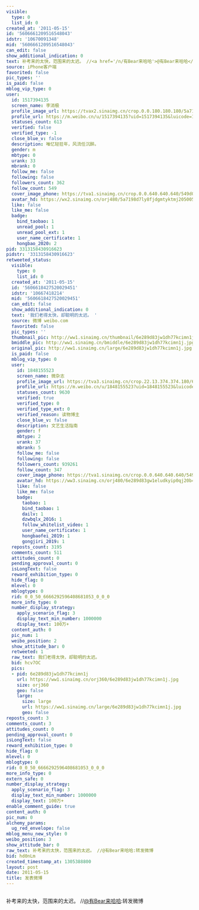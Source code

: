 ```yaml
---
visible:
  type: 0
  list_id: 0
created_at: '2011-05-15'
id: '5606661209516548043'
idstr: '10670091348'
mid: '5606661209516548043'
can_edit: false
show_additional_indication: 0
text: 补考来的太快，范围来的太迟。 //<a href='/n/有Bear来哈哈'>@有Bear来哈哈</a>:转发微博
source: iPhone客户端
favorited: false
pic_types: ''
is_paid: false
mblog_vip_type: 0
user:
  id: 1517394135
  screen_name: 李消极
  profile_image_url: https://tvax2.sinaimg.cn/crop.0.0.180.180.180/5a7198d7ly8fjdgmtyktmj20500500so.jpg?KID=imgbed,tva&Expires=1606400033&ssig=jXkjVhI68r
  profile_url: https://m.weibo.cn/u/1517394135?uid=1517394135&luicode=10000011&lfid=2304131517394135_-_WEIBO_SECOND_PROFILE_WEIBO
  statuses_count: 613
  verified: false
  verified_type: -1
  close_blue_v: false
  description: 唯忆轻狂年，风流任沉醉。
  gender: m
  mbtype: 0
  urank: 33
  mbrank: 0
  follow_me: false
  following: false
  followers_count: 362
  follow_count: 549
  cover_image_phone: https://tva1.sinaimg.cn/crop.0.0.640.640.640/549d0121tw1egm1kjly3jj20hs0hsq4f.jpg
  avatar_hd: https://wx2.sinaimg.cn/orj480/5a7198d7ly8fjdgmtyktmj20500500so.jpg
  like: false
  like_me: false
  badge:
    bind_taobao: 1
    unread_pool: 1
    unread_pool_ext: 1
    user_name_certificate: 1
    hongbao_2020: 2
pid: 3313158430916623
pidstr: '3313158430916623'
retweeted_status:
  visible:
    type: 0
    list_id: 0
  created_at: '2011-05-15'
  id: '5606618427520029451'
  idstr: '10667418214'
  mid: '5606618427520029451'
  can_edit: false
  show_additional_indication: 0
  text: '我们老得太快，却聪明的太迟。 '
  source: 微博 weibo.com
  favorited: false
  pic_types: ''
  thumbnail_pic: http://ww1.sinaimg.cn/thumbnail/6e289d83jw1dh77kcimn1j.jpg
  bmiddle_pic: http://ww1.sinaimg.cn/bmiddle/6e289d83jw1dh77kcimn1j.jpg
  original_pic: http://ww1.sinaimg.cn/large/6e289d83jw1dh77kcimn1j.jpg
  is_paid: false
  mblog_vip_type: 0
  user:
    id: 1848155523
    screen_name: 微杂志
    profile_image_url: https://tva3.sinaimg.cn/crop.22.13.374.374.180/6e289d83gw1eludkyip0qj20b40b4q3u.jpg?KID=imgbed,tva&Expires=1606400033&ssig=UTThtUrWtu
    profile_url: https://m.weibo.cn/u/1848155523?uid=1848155523&luicode=10000011&lfid=2304131517394135_-_WEIBO_SECOND_PROFILE_WEIBO
    statuses_count: 9630
    verified: true
    verified_type: 0
    verified_type_ext: 0
    verified_reason: 读物博主
    close_blue_v: false
    description: 文艺生活指南
    gender: f
    mbtype: 2
    urank: 37
    mbrank: 5
    follow_me: false
    following: false
    followers_count: 939261
    follow_count: 347
    cover_image_phone: https://tva1.sinaimg.cn/crop.0.0.640.640.640/549d0121tw1egm1kjly3jj20hs0hsq4f.jpg
    avatar_hd: https://ww3.sinaimg.cn/orj480/6e289d83gw1eludkyip0qj20b40b4q3u.jpg
    like: false
    like_me: false
    badge:
      taobao: 1
      bind_taobao: 1
      dailv: 1
      dzwbqlx_2016: 1
      follow_whitelist_video: 1
      user_name_certificate: 1
      hongbaofei_2019: 1
      gongjiri_2019: 1
  reposts_count: 3195
  comments_count: 511
  attitudes_count: 0
  pending_approval_count: 0
  isLongText: false
  reward_exhibition_type: 0
  hide_flag: 0
  mlevel: 0
  mblogtype: 0
  rid: 0_0_50_6666292596408681053_0_0_0
  more_info_type: 0
  number_display_strategy:
    apply_scenario_flag: 3
    display_text_min_number: 1000000
    display_text: 100万+
  content_auth: 0
  pic_num: 1
  weibo_position: 2
  show_attitude_bar: 0
  retweeted: 1
  raw_text: 我们老得太快，却聪明的太迟。 ​​​
  bid: hcv7OC
  pics:
  - pid: 6e289d83jw1dh77kcimn1j
    url: https://ww1.sinaimg.cn/orj360/6e289d83jw1dh77kcimn1j.jpg
    size: orj360
    geo: false
    large:
      size: large
      url: https://ww1.sinaimg.cn/large/6e289d83jw1dh77kcimn1j.jpg
      geo: false
reposts_count: 3
comments_count: 3
attitudes_count: 0
pending_approval_count: 0
isLongText: false
reward_exhibition_type: 0
hide_flag: 0
mlevel: 0
mblogtype: 0
rid: 0_0_50_6666292596408681053_0_0_0
more_info_type: 0
extern_safe: 0
number_display_strategy:
  apply_scenario_flag: 3
  display_text_min_number: 1000000
  display_text: 100万+
enable_comment_guide: true
content_auth: 0
pic_num: 0
alchemy_params:
  ug_red_envelope: false
mblog_menu_new_style: 0
weibo_position: 3
show_attitude_bar: 0
raw_text: 补考来的太快，范围来的太迟。 //@有Bear来哈哈:转发微博
bid: hd0nLm
created_timestamp_at: 1305388800
layout: post
date: 2011-05-15
title: 发表微博
---
```


![]()

补考来的太快，范围来的太迟。 //<a href='/n/有Bear来哈哈'>@有Bear来哈哈</a>:转发微博

